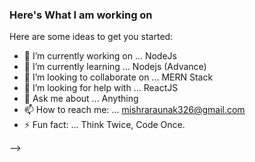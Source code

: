 ### Here's What I am working on
 
Here are some ideas to get you started:

- 🔭 I’m currently working on ...  NodeJs
- 🌱 I’m currently learning ... Nodejs (Advance)
- 👯 I’m looking to collaborate on ... MERN Stack
- 🤔 I’m looking for help with ... ReactJS
- 💬 Ask me about ... Anything
- 📫 How to reach me: ... mishraraunak326@gmail.com
- ⚡ Fun fact: ... Think Twice, Code Once.

-->
